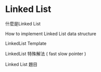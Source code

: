 
# Linked List

什麼是Linked List

How to implement Linked List data structure

LinkedList Template

LinkedList 特殊解法 ( fast slow pointer )

Linked List 題目
